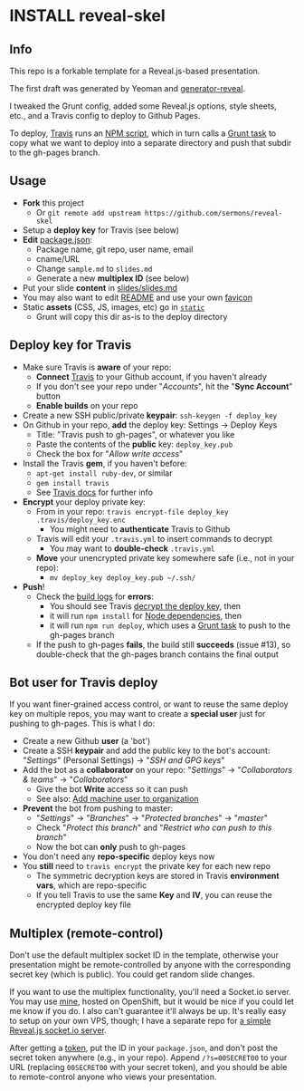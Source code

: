 # INSTALL reveal-skel

## Info
This repo is a forkable template for a Reveal.js-based presentation.

The first draft was generated by Yeoman and
[generator-reveal](https://github.com/slara/generator-reveal).

I tweaked the Grunt config, added some Reveal.js options, style sheets, etc., and a Travis config to deploy to Github Pages.

To deploy, [Travis](.travis.yml) runs an [NPM script](package.json), which in turn calls a [Grunt task](Gruntfile.coffee) to copy what we want to deploy
into a separate directory and push that subdir to the gh-pages branch.

## Usage
* **Fork** this project
  + Or `git remote add upstream https://github.com/sermons/reveal-skel`
* Setup a **deploy key** for Travis (see below)
* **Edit** [package.json](package.json):
  + Package name, git repo, user name, email
  + cname/URL
  + Change `sample.md` to `slides.md`
  + Generate a new **multiplex ID** (see below)
* Put your slide **content** in [slides/slides.md](slides/slides.md)
* You may also want to edit [README](README.md) and use your own [favicon](favicon.ico)
* Static **assets** (CSS, JS, images, etc) go in [`static`](static)
  + Grunt will copy this dir as-is to the deploy directory

## Deploy key for Travis
+ Make sure Travis is **aware** of your repo:
  + **Connect** [Travis](https://travis-ci.org) to your Github account, if you haven't already
  + If you don't see your repo under "*Accounts*", hit the "**Sync Account**" button
  + **Enable builds** on your repo
+ Create a new SSH public/private **keypair**: `ssh-keygen -f deploy_key`
+ On Github in your repo, **add** the deploy key: Settings &rarr; Deploy Keys
  + Title: "Travis push to gh-pages", or whatever you like
  + Paste the contents of the **public** key: `deploy_key.pub`
  + Check the box for "*Allow write access*"
+ Install the Travis **gem**, if you haven't before:
  + `apt-get install ruby-dev`, or similar
  + `gem install travis`
  + See [Travis docs](https://github.com/travis-ci/travis.rb#installation) for further info
+ **Encrypt** your deploy private key:
  + From in your repo: `travis encrypt-file deploy_key .travis/deploy_key.enc`
    + You might need to **authenticate** Travis to Github
  + Travis will edit your `.travis.yml` to insert commands to decrypt
    + You may want to **double-check** `.travis.yml`
  + **Move** your unencrypted private key somewhere safe (i.e., not in your repo):
    + `mv deploy_key deploy_key.pub ~/.ssh/`
+ **Push**!
  + Check the [build logs](https://travis-ci.org/) for **errors**:
    + You should see Travis [decrypt the deploy key](.travis.yml), then
    + it will run `npm install` for [Node dependencies](package.json), then
    + it will run `npm run deploy`, which uses a [Grunt task](Gruntfile.coffee) to push to the gh-pages branch
  + If the push to gh-pages **fails**, the build still **succeeds** (issue #13), so double-check that the gh-pages branch contains the final output

## Bot user for Travis deploy
If you want finer-grained access control, or want to reuse the same
deploy key on multiple repos, you may want to create a **special user**
just for pushing to gh-pages.  This is what I do:

+ Create a new Github **user** (a 'bot')
+ Create a SSH **keypair** and add the public key to the bot's account:
  "*Settings*" (Personal Settings) &rarr; "*SSH and GPG keys*"
+ Add the bot as a **collaborator** on your repo:
  "*Settings*" &rarr; "*Collaborators &amp; teams*" &rarr; "*Collaborators*"
  + Give the bot **Write** access so it can push
  + See also: [Add machine user to organization](https://developer.github.com/guides/managing-deploy-keys/#machine-users)
+ **Prevent** the bot from pushing to master:
  + "*Settings*" &rarr; "*Branches*" &rarr; "*Protected branches*" &rarr; "*master*"
  + Check "*Protect this branch*" and "*Restrict who can push to this branch*"
  + Now the bot can **only** push to gh-pages
+ You don't need any **repo-specific** deploy keys now
+ You **still** need to `travis encrypt` the private key for each new repo
  + The symmetric decryption keys are stored in Travis **environment vars**, which are repo-specific
  + If you tell Travis to use the same **Key** and **IV**, you can reuse the encrypted deploy key file

## Multiplex (remote-control)
Don't use the default multiplex socket ID in the template, otherwise your presentation
might be remote-controlled by anyone with the corresponding secret
key (which is public).  You could get random slide changes.

If you want to use the multiplex functionality, you'll need a Socket.io
server.  You may use [mine](https://mp.seanho.com/), hosted
on OpenShift, but it would be nice if you could let me know if you do.
I also can't guarantee it'll always be up.  It's really easy to setup
on your own VPS, though; I have a separate repo for
[a simple Reveal.js socket.io server](https://github.com/seanho00/reveal-multiplex).

After getting a [token](https://mp.seanho.com/token),
put the ID in your `package.json`, and don't post the secret token
anywhere (e.g., in your repo).  Append `/?s=00SECRET00` to your URL
(replacing `00SECRET00` with your secret token), and you
should be able to remote-control anyone who views your presentation.
